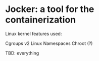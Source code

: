 # Jocker: a tool for the containerization

Linux kernel features used:

Cgroups v2
Linux Namespaces
Chroot (?)

TBD: everything